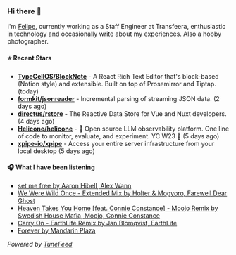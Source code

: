 ### Hi there 👋

I'm [Felipe](https://felipevm.com), currently working as a Staff Engineer at Transfeera, enthusiastic in technology and occasionally write about my experiences. Also a hobby photographer.

#### ⭐ Recent Stars
- **[TypeCellOS/BlockNote](https://github.com/TypeCellOS/BlockNote)** - A React Rich Text Editor that&#39;s block-based (Notion style) and extensible. Built on top of Prosemirror and Tiptap. (today)
- **[formkit/jsonreader](https://github.com/formkit/jsonreader)** - Incremental parsing of streaming JSON data. (2 days ago)
- **[directus/rstore](https://github.com/directus/rstore)** - The Reactive Data Store for Vue and Nuxt developers. (4 days ago)
- **[Helicone/helicone](https://github.com/Helicone/helicone)** - 🧊 Open source LLM observability platform. One line of code to monitor, evaluate, and experiment. YC W23 🍓 (5 days ago)
- **[xpipe-io/xpipe](https://github.com/xpipe-io/xpipe)** - Access your entire server infrastructure from your local desktop (5 days ago)

#### 🎧 What I have been listening
- [set me free by Aaron Hibell, Alex Wann](https://open.spotify.com/track/7Dwk4YmBNSqOfRAN7MjQZK)
- [We Were Wild Once - Extended Mix by Holter &amp; Mogyoro, Farewell Dear Ghost](https://open.spotify.com/track/60uBfAxRvFdRbORdTwTwWB)
- [Heaven Takes You Home [feat. Connie Constance] - Moojo Remix by Swedish House Mafia, Moojo, Connie Constance](https://open.spotify.com/track/7Iqz0EPWJZiWjQmPFcxhxN)
- [Carry On - EarthLife Remix by Jan Blomqvist, EarthLife](https://open.spotify.com/track/5u0cZgMKrameRM0UsT1IxF)
- [Forever by Mandarin Plaza](https://open.spotify.com/track/1UwMrNulCRpYnXuez2BQSi)

_Powered by [TuneFeed](https://tunefeed.app?ref=github.com)_
